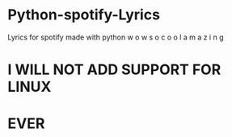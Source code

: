 # Python-spotify-Lyrics
Lyrics for spotify made with python 
w o w  s o  c o o l 
a m a z i n g

# I WILL NOT ADD SUPPORT FOR LINUX 
# EVER
